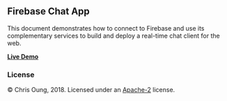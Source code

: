 Firebase Chat App
---------------------------
This document demonstrates how to connect to Firebase and use its complementary services to build and deploy a real-time chat client for the web. 

**[Live Demo](https://firechat23.firebaseapp.com)**

### License 

© Chris Oung, 2018. Licensed under an [Apache-2](https://github.com/chrisoung/firebase-web/blob/master/LICENSE) license.

